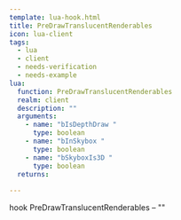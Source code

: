 ```yaml
---
template: lua-hook.html
title: PreDrawTranslucentRenderables
icon: lua-client
tags:
  - lua
  - client
  - needs-verification
  - needs-example
lua:
  function: PreDrawTranslucentRenderables
  realm: client
  description: ""
  arguments:
    - name: "bIsDepthDraw "
      type: boolean
    - name: "bInSkybox "
      type: boolean
    - name: "bSkyboxIs3D "
      type: boolean
  returns:
    
---
```


<div class="lua__search__keywords">
hook PreDrawTranslucentRenderables &#x2013; ""
</div>
